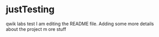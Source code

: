 # justTesting
qwik labs test
I am editing the README file. Adding some more details about the project
m ore stuff
